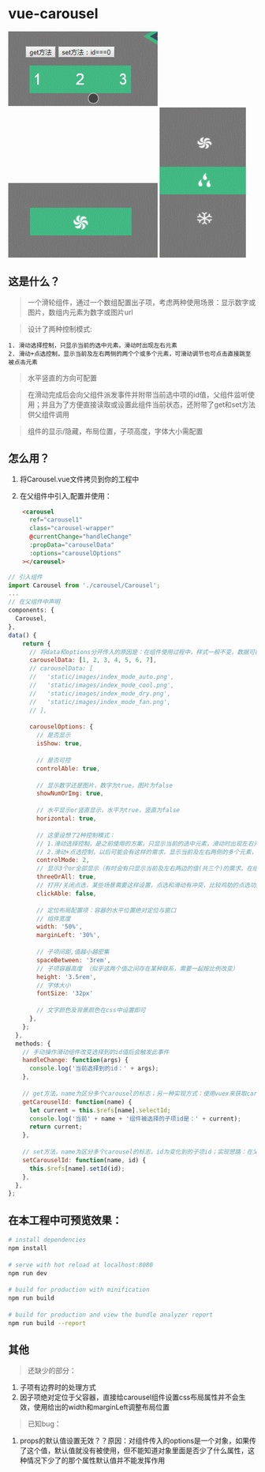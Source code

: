 # vue-carousel
![img](./static/images/001.gif)
![img](./static/images/002.gif)
![img](./static/images/003.gif)
## 这是什么？

> 一个滑轮组件，通过一个数组配置出子项，考虑两种使用场景：显示数字或图片，数组内元素为数字或图片url

> 设计了两种控制模式: 

    1. 滑动选择控制，只显示当前的选中元素，滑动时出现左右元素
    2. 滑动+点选控制，显示当前及左右两侧的两个个或多个元素，可滑动调节也可点击直接跳至被点击元素

> 水平竖直的方向可配置

> 在滑动完成后会向父组件派发事件并附带当前选中项的id值，父组件监听使用；并且为了方便直接读取或设置此组件当前状态，还附带了get和set方法供父组件调用

> 组件的显示/隐藏，布局位置，子项高度，字体大小需配置

## 怎么用？

1. 将Carousel.vue文件拷贝到你的工程中

2. 在父组件中引入,配置并使用：
``` html
    <carousel
      ref="carousel1"
      class="carousel-wrapper"
      @currentChange="handleChange"
      :propData="carouselData"
      :options="carouselOptions"
    ></carousel>
```
``` javascript
// 引入组件
import Carousel from './carousel/Carousel';
...
// 在父组件中声明
components: {
  Carousel,
},
data() {
    return {
      // 将data和options分开传入的原因是：在组件使用过程中，样式一般不变，数据可能会变
      carouselData: [1, 2, 3, 4, 5, 6, 7],
      // carouselData: [
      //   'static/images/index_mode_auto.png',
      //   'static/images/index_mode_cool.png',
      //   'static/images/index_mode_dry.png',
      //   'static/images/index_mode_fan.png',
      // ],

      carouselOptions: {
        // 是否显示
        isShow: true,

        // 是否可控
        controlAble: true,

        // 显示数字还是图片，数字为true，图片为false
        showNumOrImg: true,

        // 水平显示or竖直显示，水平为true，竖直为false
        horizontal: true,

        // 这里设想了2种控制模式：
        // 1.滑动选择控制，是之前使用的方案，只显示当前的选中元素，滑动时出现左右元素
        // 2.滑动+点选控制，以后可能会有这样的需求，显示当前及左右两侧的多个元素，可滑动调节也可点击直接跳至点击元素
        controlMode: 2,
        // 显示3个or全部显示（有时会有只显示当前及左右两边的值(共三个)的需求，在组件内部实现了隐藏效果）,仅在controlMode为1时有设置意义，相当于控制模式1的一种扩展
        threeOrAll: true,
        // 打开/关闭点选，某些场景需要这样设置，点选和滑动有冲突，比较鸡肋的点选功能 -_-|
        clickAble: false,

        // 定位布局配置项：容器的水平位置绝对定位与窗口
        // 组件宽度
        width: '50%',
        marginLeft: '30%',

        // 子项间距,值越小越密集
        spaceBetween: '3rem',
        // 子项容器高度 （似乎这两个值之间存在某种联系，需要一起按比例改变）
        height: '3.5rem',
        // 字体大小
        fontSize: '32px'
        
        // 文字颜色及背景颜色在css中设置即可
      },
    };
  },
  methods: {
    // 手动操作滑动组件改变选择到的id值后会触发此事件
    handleChange: function(args) {
      console.log('当前选择到的id：' + args);
    },

    // get方法，name为区分多个carousel的标志；另一种实现方式：使用vuex来获取carousel组件的selectId属性
    getCarouselId: function(name) {
      let current = this.$refs[name].selectId;
      console.log('当前' + name + '组件被选择的子项id是：' + current);
      return current;
    },

    // set方法，name为区分多个carousel的标志，id为变化到的子项id；实现思路：在父组件中调用子组件自己的setId()方法
    setCarouselId: function(name, id) {
      this.$refs[name].setId(id);
    },
  },
};
```

## 在本工程中可预览效果：
``` bash
# install dependencies
npm install

# serve with hot reload at localhost:8080
npm run dev

# build for production with minification
npm run build

# build for production and view the bundle analyzer report
npm run build --report
```

## 其他
> 还缺少的部分：
1. 子项有边界时的处理方式
2. 因子项绝对定位于父容器，直接给carousel组件设置css布局属性并不会生效，使用给出的width和marginLeft调整布局位置

> 已知bug：
1. props的默认值设置无效？？原因：对组件传入的options是一个对象，如果传了这个值，默认值就没有被使用，但不能知道对象里面是否少了什么属性，这种情况下少了的那个属性默认值并不能发挥作用

